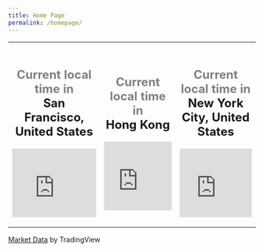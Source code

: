 ```yaml
---
title: Home Page
permalink: /homepage/
---
```


<table>
<tr>
<td>
<div style="text-align:center;padding:1em 0;"> <h2><a style="text-decoration:none;" href="https://www.zeitverschiebung.net/en/city/5391959"><span style="color:gray;">Current local time in</span><br />San Francisco, United States</a></h2> <iframe src="https://www.zeitverschiebung.net/clock-widget-iframe-v2?language=en&size=large&timezone=America%2FLos_Angeles" width="100%" height="140" frameborder="0" seamless></iframe> </div>
</td>
<td>
<div style="text-align:center;padding:1em 0;"> <h2><a style="text-decoration:none;" href="https://www.zeitverschiebung.net/en/country/hk"><span style="color:gray;">Current local time in</span><br />Hong Kong</a></h2> <iframe src="https://www.zeitverschiebung.net/clock-widget-iframe-v2?language=en&size=large&timezone=Asia%2FHong_Kong" width="100%" height="140" frameborder="0" seamless></iframe> </div>
</td>
<td>
<div style="text-align:center;padding:1em 0;"> <h2><a style="text-decoration:none;" href="https://www.zeitverschiebung.net/en/city/5128581"><span style="color:gray;">Current local time in</span><br />New York City, United States</a></h2> <iframe src="https://www.zeitverschiebung.net/clock-widget-iframe-v2?language=en&size=large&timezone=America%2FNew_York" width="100%" height="140" frameborder="0" seamless></iframe> </div>
</td>
</tr>
</table>


<!-- TradingView Widget BEGIN -->
<div class="tradingview-widget-container">
  <div class="tradingview-widget-container__widget"></div>
  <div class="tradingview-widget-copyright"><a href="https://www.tradingview.com" rel="noopener" target="_blank"><span class="blue-text">Market Data</span></a> by TradingView</div>
  <script type="text/javascript" src="https://s3.tradingview.com/external-embedding/embed-widget-market-overview.js" async>
  {
  "colorTheme": "light",
  "dateRange": "12m",
  "showChart": true,
  "locale": "en",
  "width": "100%",
  "height": "100%",
  "largeChartUrl": "",
  "isTransparent": false,
  "plotLineColorGrowing": "rgba(33, 150, 243, 1)",
  "plotLineColorFalling": "rgba(33, 150, 243, 1)",
  "gridLineColor": "rgba(240, 243, 250, 1)",
  "scaleFontColor": "rgba(120, 123, 134, 1)",
  "belowLineFillColorGrowing": "rgba(33, 150, 243, 0.12)",
  "belowLineFillColorFalling": "rgba(33, 150, 243, 0.12)",
  "symbolActiveColor": "rgba(33, 150, 243, 0.12)",
  "tabs": [
    {
      "title": "Indices",
      "symbols": [
        {
          "s": "AMEX:SPY",
          "d": "SPY"
        },
        {
          "s": "HKEX:3169",
          "d": "CHINA"
        },
        {
          "s": "OTC:ISXIF",
          "d": "INDIA"
        },
        {
          "s": "BITSTAMP:BTCUSD",
          "d": "BITCOIN"
        },
        {
          "s": "OANDA:XAUUSD",
          "d": "GOLD"
        },
        {
          "s": "FX:USDHKD",
          "d": "USDHKD"
        },
        {
          "s": "FOREXCOM:USDRUB",
          "d": "USDRUB"
        },
        {
          "s": "FX:EURUSD",
          "d": "EURUSD"
        }
      ],
      "originalTitle": "Indices"
    },
    {
      "title": "Commodities",
      "symbols": [
        {
          "s": "CME_MINI:ES1!",
          "d": "E-Mini S&P"
        },
        {
          "s": "CME:6E1!",
          "d": "Euro"
        },
        {
          "s": "COMEX:GC1!",
          "d": "Gold"
        },
        {
          "s": "NYMEX:CL1!",
          "d": "Crude Oil"
        },
        {
          "s": "NYMEX:NG1!",
          "d": "Natural Gas"
        },
        {
          "s": "CBOT:ZC1!",
          "d": "Corn"
        }
      ],
      "originalTitle": "Commodities"
    },
    {
      "title": "Bonds",
      "symbols": [
        {
          "s": "CME:GE1!",
          "d": "Eurodollar"
        },
        {
          "s": "CBOT:ZB1!",
          "d": "T-Bond"
        },
        {
          "s": "CBOT:UB1!",
          "d": "Ultra T-Bond"
        },
        {
          "s": "EUREX:FGBL1!",
          "d": "Euro Bund"
        },
        {
          "s": "EUREX:FBTP1!",
          "d": "Euro BTP"
        },
        {
          "s": "EUREX:FGBM1!",
          "d": "Euro BOBL"
        }
      ],
      "originalTitle": "Bonds"
    },
    {
      "title": "Forex",
      "symbols": [
        {
          "s": "FX:EURUSD"
        },
        {
          "s": "FX:GBPUSD"
        },
        {
          "s": "FX:USDJPY"
        },
        {
          "s": "FX:USDCHF"
        },
        {
          "s": "FX:AUDUSD"
        },
        {
          "s": "FX:USDCAD"
        }
      ],
      "originalTitle": "Forex"
    }
  ]
}
  </script>
</div>
<!-- TradingView Widget END -->
